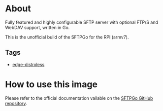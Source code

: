 # About

Fully featured and highly configurable SFTP server with optional FTP/S and WebDAV support, written in Go.

This is the unofficial build of the SFTPGo for the RPI (armv7).

## Tags 

- [edge-distroless](https://github.com/drakkan/sftpgo/blob/main/Dockerfile.distroless)

# How to use this image

Please refer to the official documentation vailable on the [SFTPGo GitHub repository](https://github.com/drakkan/sftpgo).
